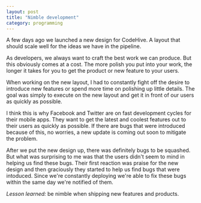```yaml
---
layout: post
title: "Nimble development"
category: programming
---
```


A few days ago we launched a new design for CodeHive. A layout that should scale well for the ideas we have in the pipeline.

As developers, we always want to craft the best work we can produce. But this obviously comes at a cost. The more polish you put into your work, the longer it takes for you to get the product or new feature to your users.

When working on the new layout, I had to constantly fight off the desire to introduce new features or spend more time on polishing up little details. The goal was simply to execute on the new layout and get it in front of our users as quickly as possible.

I think this is why Facebook and Twitter are on fast development cycles for their mobile apps. They want to get the latest and coolest features out to their users as quickly as possible. If there are bugs that were introduced because of this, no worries, a new update is coming out soon to mitigate the problem.

After we put the new design up, there was definitely bugs to be squashed. But what was surprising to me was that the users didn't seem to mind in helping us find these bugs. Their first reaction was praise for the new design and then graciously they started to help us find bugs that were intoduced. Since we're constantly deploying we're able to fix these bugs within the same day we're notified of them.

*Lesson learned:* be nimble when shipping new features and products.
